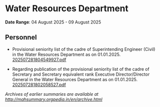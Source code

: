 # Water Resources Department

**Date Range**: 04 August 2025 - 09 August 2025


## Personnel
- Provisional seniority list of the cadre of Superintending Engineer (Civil) in the Water Resources Department as on 01.01.2025.\
  [202507281804549927.pdf](https://gr.maharashtra.gov.in/Site/Upload/Government%20Resolutions/English/202507281804549927.pdf)

- Regarding publication of the provisional seniority list of the cadre of Secretary and Secretary equivalent rank Executive Director/Director General in the Water Resources Department as on 01.01.2025.\
  [202507281802058527.pdf](https://gr.maharashtra.gov.in/Site/Upload/Government%20Resolutions/English/202507281802058527.pdf)


*Archives of earlier summaries are available at http://mahsummary.orgpedia.in/en/archive.html*